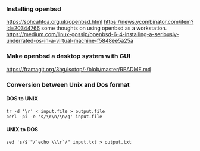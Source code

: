 ### Installing openbsd

https://sohcahtoa.org.uk/openbsd.html
https://news.ycombinator.com/item?id=20344766 some thoughts on using openbsd as a workstation.
https://medium.com/linux-gossip/openbsd-6-4-installing-a-seriously-underrated-os-in-a-virtual-machine-f5848ee5a25a

### Make openbsd a desktop system with GUI
https://framagit.org/3hg/isotop/-/blob/master/README.md




### Conversion between Unix and Dos format

#### DOS to UNIX

```
tr -d '\r' < input.file > output.file
perl -pi -e 's/\r\n/\n/g' input.file
```

#### UNIX to DOS
```
sed 's/$'"/`echo \\\r`/" input.txt > output.txt
```
